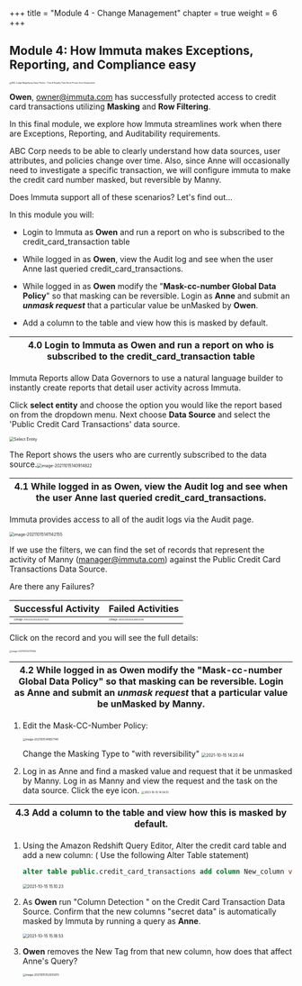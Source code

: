 +++
title = "Module 4 - Change Management"
chapter = true
weight = 6
+++

## **Module 4: How Immuta makes Exceptions,  Reporting, and Compliance easy**
<img src="https://thumbs.dreamstime.com/b/calculator-statistics-judge-s-hammer-magnifying-glass-calculator-statistic-judge-s-hammer-magnifying-glass-table-216703507.jpg" alt="892 Judge Magnifying Glass Photos - Free &amp; Royalty-Free Stock Photos from  Dreamstime" style="zoom:25%;" />

 **Owen**,  owner@immuta.com has successfully protected access to credit card transactions utilizing **Masking** and **Row Filtering**. 

In this final module, we explore how Immuta streamlines work when there are Exceptions, Reporting, and Auditability requirements. 

ABC Corp needs to be able to clearly understand how data sources, user attributes, and policies change over time. Also, since Anne will occasionally need to investigate a specific transaction, we will configure immuta to make the credit card number masked, but reversible by Manny.  



Does Immuta support all of these scenarios?  Let's find out...

In this module you will:

- Login to Immuta as **Owen** and run a report on who is subscribed to the credit_card_transaction table

- While logged in as **Owen**, view the Audit log and see when the user Anne last queried credit_card_transactions.

- While logged in as **Owen** modify the "**Mask-cc-number Global Data Policy**" so that masking can be reversible. Login as **Anne** and submit an ***unmask request*** that a particular value be unMasked by **Owen**.

- Add a column to the table and view how this is masked by default.



| 4.0 Login to Immuta as **Owen** and run a report on who is subscribed to the credit_card_transaction table |
| ------------------------------------------------------------ |

Immuta Reports allow Data Governors to use a natural language builder to instantly create reports that detail user activity across Immuta.

Click **select entity** and choose the option you would like the report based on from the dropdown menu. Next choose **Data Source** and select the 'Public Credit Card Transactions' data source.

<img src="https://documentation.immuta.com/2021.3/4-connecting-data/managing-data-sources/user-guides/img/reports-select-entity.png" alt="Select Entity" style="zoom:50%;" />



The Report shows the users who are currently subscribed to the data source.<img src="/images/gifs/image-20211015140914822.png" alt="image-20211015140914822" style="zoom:50%;" />


| 4.1 While logged in as **Owen**, view the Audit log and see when the user Anne last queried credit_card_transactions. |
| ------------------------------------------------------------ |

Immuta provides access to all of the audit logs via the Audit page.

<img src="/images/gifs/image-20211015141142155.png" alt="image-20211015141142155" style="zoom:50%;" />

If we use the filters, we can find the set of records that represent the activity of Manny (manager@immuta.com) against the Public Credit Card Transactions Data Source. 

Are there any Failures?

| Successful Activity                                          | Failed Activities                                            |
| ------------------------------------------------------------ | ------------------------------------------------------------ |
| <img src="/images/gifs/image-20211015141527522.png" alt="image-20211015141527522" style="zoom:25%;" /> | <img src="/images/gifs/image-20211015141601016.png" alt="image-20211015141601016" style="zoom:25%;" /> |

Click on the record and you will see the full details:

<img src="/images/gifs/image-20211015141711964.png" alt="image-20211015141711964" style="zoom:25%;" />

| 4.2 While logged in as **Owen** modify the "**Mask-cc-number Global Data Policy**" so that masking can be reversible. Login as **Anne** and submit an ***unmask request*** that a particular value be unMasked by **Manny**. |
| ------------------------------------------------------------ |

1. Edit the Mask-CC-Number Policy:

   <img src="/images/gifs/image-20211015141857740.png" alt="image-20211015141857740" style="zoom:33%;" />


   Change the Masking Type to "with reversibility"
   <img src="/images/gifs/2021-10-15 14.20.44.gif" alt="2021-10-15 14.20.44" style="zoom:50%;" />

2. Log in as Anne and find a masked value and request that it be unmasked by Manny. Log in as Manny and view the request and the task on the data source. Click the eye icon.
   <img src="/images/gifs/2021-10-15 14.54.51.gif" alt="2021-10-15 14.54.51" style="zoom:33%;" />




| 4.3  Add a column to the table and view how this is masked by default. |
| ------------------------------------------------------------ |

1. Using the Amazon Redshift Query Editor, Alter the credit card table and add a new column:
   ( Use the following Alter Table statement)

   ```sql
   alter table public.credit_card_transactions add column New_column varchar default 'secret'
   ```
   <img src="/images/gifs/2021-10-15 15.10.23.gif" alt="2021-10-15 15.10.23" style="zoom:50%;" />


2. As **Owen** run "Column Detection " on the Credit Card Transaction Data Source. Confirm that the new columns "secret data" is automatically masked by Immuta by running a query as **Anne**.  

   <img src="/images/gifs/2021-10-15 15.18.53.gif" alt="2021-10-15 15.18.53" style="zoom:50%;" />

3. **Owen** removes the New Tag from that new column, how does that affect Anne's Query?

   

   <img src="/images/gifs/image-20211015152935973.png" alt="image-20211015152935973" style="zoom:33%;" />





